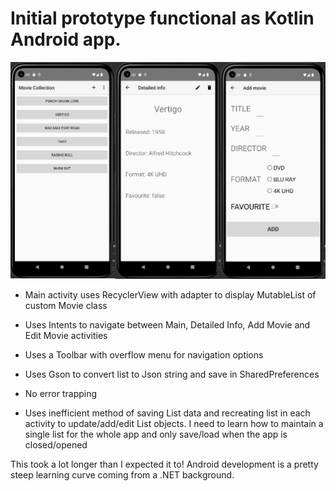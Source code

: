 # Initial prototype functional as Kotlin Android app.

![Screenshot of main, detailed and add activityes](/Kotlin-prototype/assets/images/moviecollectionapp.png)

- Main activity uses RecyclerView with adapter to display MutableList of custom Movie class
- Uses Intents to navigate between Main, Detailed Info, Add Movie and Edit Movie activities
- Uses a Toolbar with overflow menu for navigation options
- Uses Gson to convert list to Json string and save in SharedPreferences

- No error trapping
- Uses inefficient method of saving List data and recreating list in each activity to update/add/edit List objects. I need to learn how to maintain a single list for the whole app and only save/load when the app is closed/opened

This took a lot longer than I expected it to! Android development is a pretty steep learning curve coming from a .NET background.